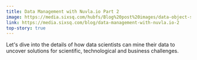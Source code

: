 ```yaml
---
title: Data Management with Nuvla.io Part 2
image: https://media.sixsq.com/hubfs/Blog%20post%20images/data-object-search.png
link: https://media.sixsq.com/blog/data-management-with-nuvla.io-2
top-story: true
---
```


Let's dive into the details of how data scientists can mine their data to uncover solutions for scientific, technological and business challenges.
